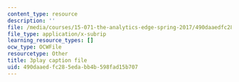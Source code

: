 ```yaml
---
content_type: resource
description: ''
file: /media/courses/15-071-the-analytics-edge-spring-2017/490daaedfc285edabb4b598fad15b707_7MAVWhOUTGU.vtt
file_type: application/x-subrip
learning_resource_types: []
ocw_type: OCWFile
resourcetype: Other
title: 3play caption file
uid: 490daaed-fc28-5eda-bb4b-598fad15b707
---
```

